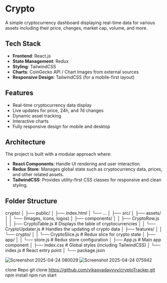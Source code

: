 # Crypto

A simple cryptocurrency dashboard displaying real-time data for various assets including their price, changes, market cap, volume, and more.

## Tech Stack

- **Frontend**: React.js
- **State Management**: Redux
- **Styling**: TailwindCSS
- **Charts**: CoinGecko API / Chart Images from external sources
- **Responsive Design**: TailwindCSS (for a mobile-first layout)

## Features

- Real-time cryptocurrency data display
- Live updates for price, 24h, and 7d changes
- Dynamic asset tracking
- Interactive charts
- Fully responsive design for mobile and desktop

## Architecture

The project is built with a modular approach where:
- **React Components**: Handle UI rendering and user interaction.
- **Redux Store**: Manages global state such as cryptocurrency data, prices, and other related assets.
- **TailwindCSS**: Provides utility-first CSS classes for responsive and clean styling.

## Folder Structure

crypto/
│
├── public/
│   ├── index.html
│   └── ...
│
├── src/
│   ├── assets/
│   │   └── (Images, icons, logos)
│   ├── components/
│   │   ├── CryptoRow.js          
│   │   ├── CryptoTable.js        # Displays the table of cryptocurrencies
│   │   └── CryptoUpdater.js      # Handles the updating of crypto data
│   ├── features/
│   │   └── crypto/
│   │       └── CryptoSlice.js    # Redux slice for crypto state
│   ├── app/
│   │   └── store.js              # Redux store configuration
│   ├── App.js                    # Main app component
│   ├── index.css                 # Global styles (including TailwindCSS)
│   └── index.js                  # React entry point
│
└── package.json


![Screenshot 2025-04-24 080029](https://github.com/user-attachments/assets/f525e087-cea3-4093-85f1-b089b2b3a136)
![Screenshot 2025-04-24 075942](https://github.com/user-attachments/assets/32521872-24a7-4861-8dbe-19b9cacd69e1)


clone Repo 
git clone https://github.com/vikasyadavvvv/cryptoTracker.git
npm install
npm run start




